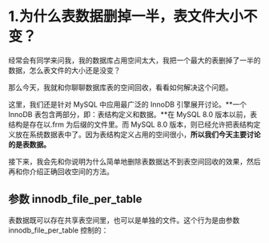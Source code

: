 # 1.为什么表数据删掉一半，表文件大小不变？
经常会有同学来问我，我的数据库占用空间太大，我把一个最大的表删掉了一半的数据，怎么表文件的大小还是没变？

那么今天，我就和你聊聊数据库表的空间回收，看看如何解决这个问题。

这里，我们还是针对 MySQL 中应用最广泛的 InnoDB 引擎展开讨论。**一个 InnoDB 表包含两部分，即：表结构定义和数据。**在 MySQL 8.0 版本以前，表结构是存在以.frm 为后缀的文件里。而 MySQL 8.0 版本，则已经允许把表结构定义放在系统数据表中了。因为表结构定义占用的空间很小，**所以我们今天主要讨论的是表数据。**

接下来，我会先和你说明为什么简单地删除表数据达不到表空间回收的效果，然后再和你介绍正确回收空间的方法。

## 参数 innodb_file_per_table
表数据既可以存在共享表空间里，也可以是单独的文件。这个行为是由参数 innodb_file_per_table 控制的：



